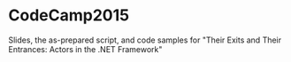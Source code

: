 # CodeCamp2015
Slides, the as-prepared script, and code samples for "Their Exits and Their Entrances: Actors in the .NET Framework"
